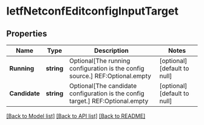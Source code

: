# IetfNetconfEditconfigInputTarget

## Properties
Name | Type | Description | Notes
------------ | ------------- | ------------- | -------------
**Running** | **string** | Optional[The running configuration is the config source.] REF:Optional.empty | [optional] [default to null]
**Candidate** | **string** | Optional[The candidate configuration is the config target.] REF:Optional.empty | [optional] [default to null]

[[Back to Model list]](../README.md#documentation-for-models) [[Back to API list]](../README.md#documentation-for-api-endpoints) [[Back to README]](../README.md)


